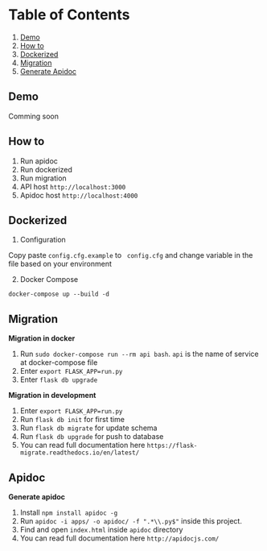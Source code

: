 # Table of Contents
1. [Demo](#demo)
2. [How to](#how-to)
3. [Dockerized](#dockerized)
4. [Migration](#migration)
5. [Generate Apidoc](generate-apidoc)

## Demo
Comming soon

## How to
1. Run apidoc
2. Run dockerized
3. Run migration
4. API host `http://localhost:3000`
5. Apidoc host `http://localhost:4000`

## Dockerized
1. Configuration

Copy paste `config.cfg.example` to ` config.cfg` and change variable in the file based on your environment

2. Docker Compose

```
docker-compose up --build -d
```

## Migration
**Migration in docker**
1. Run `sudo docker-compose run --rm api bash`. `api` is the name of service at docker-compose file
2. Enter `export FLASK_APP=run.py`
3. Enter `flask db upgrade`

**Migration in development**
1. Enter `export FLASK_APP=run.py`
2. Run `flask db init` for first time
3. Run `flask db migrate` for update schema
4. Run `flask db upgrade` for push to database
5. You can read full documentation here `https://flask-migrate.readthedocs.io/en/latest/` 

## Apidoc
**Generate apidoc**
1. Install `npm install apidoc -g`
2. Run `apidoc -i apps/ -o apidoc/ -f ".*\\.py$"` inside this project.
3. Find and open `index.html` inside `apidoc` directory
4. You can read full documentation here `http://apidocjs.com/`
